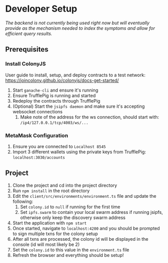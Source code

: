 # Developer Setup
_The backend is not currently being used right now but will eventually provide as the mechanism needed to index the symptoms and allow for efficient query results._

## Prerequisites
### Install ColonyJS
User guide to install, setup, and deploy contracts to a test network: https://joincolony.github.io/colonyjs/docs-get-started/

1. Start `ganache-cli` and ensure it's running
2. Ensure TrufflePig is running and started
3. Redeploy the contracts through TrufflePig
4. (Optional) Start the `jsipfs daemon` and make sure it's accepting websocket connections
   1. Make note of the address for the ws connection, should start with: `/ip4/127.0.0.1/tcp/4003/ws/...`

### MetaMask Configuration
1. Ensure you are connected to `Localhost 8545`
2. Import 3 different wallets using the private keys from TrufflePig: `localhost:3030/accounts`

## Project
1. Clone the project and cd into the project directory
2. Run `npm install` in the root directory
3. Edit the `client/src/environments/environment.ts` file and update the following:
   1. Set `colony.id` to `null` if running for the first time
   2. Set `ipfs.swarm` to contain your local swarm address if running jsipfs, otherwise only keep the discovery swarm address
4. Start the application with `npm start`
5. Once started, navigate to `localhost:4200` and you should be prompted to sign multiple txns for the colony setup
6. After all txns are processed, the colony id will be displayed in the console (id will most likely be 2)
7. Set the `colony.id` to this value in the `environment.ts` file
8. Refresh the browser and everything should be setup!
